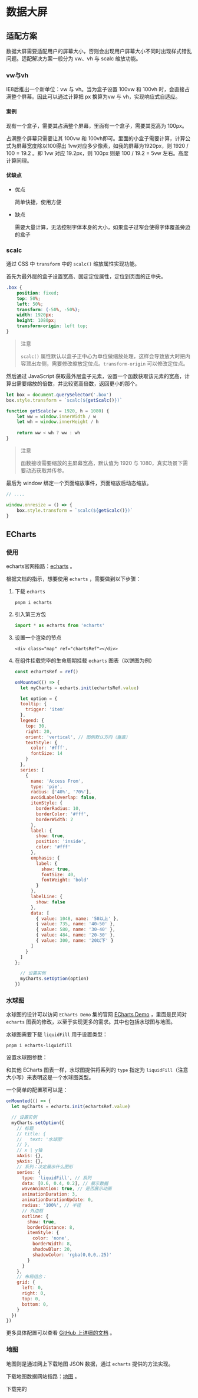 # 数据大屏

## 适配方案

数据大屏需要适配用户的屏幕大小，否则会出现用户屏幕大小不同时出现样式错乱问题。适配解决方案一般分为 vw、vh 与 scalc 缩放功能。

### vw与vh

IE8后推出一个新单位：vw 与 vh。当为盒子设置 100vw 和 100vh 时，会直接占满整个屏幕。因此可以通过计算把 px 换算为vw 与 vh，实现响应式自适应。

#### 案例

现有一个盒子，需要其占满整个屏幕，里面有一个盒子，需要其宽高为 100px。

占满整个屏幕只需要让其 100vw 和 100vh即可。里面的小盒子需要计算，计算公式为屏幕宽度除以100得出 1vw对应多少像素，如我的屏幕为1920px，则 1920 / 100 = 19.2 。即 1vw 对应 19.2px，则 100px 则是 100 / 19.2 = 5vw 左右。高度计算同理。

#### 优缺点

- 优点

  简单快捷，使用方便

- 缺点

  需要大量计算，无法控制字体本身的大小，如果盒子过窄会使得字体覆盖旁边的盒子

### scalc

通过 CSS 中 `transform` 中的 `scalc()` 缩放属性实现功能。

首先为最外层的盒子设置宽高、固定定位属性，定位到页面的正中央。

```css
.box {
    position: fixed;
    top: 50%;
    left: 50%;
    transform: (-50%, -50%);
    width: 1920px;
    height: 1080px;
    transform-origin: left top;
}
```

> 注意
>
> `scalc()` 属性默认以盒子正中心为单位做缩放处理，这样会导致放大时把内容顶出左侧，需要修改缩放定位点。`transform-origin` 可以修改定位点。

然后通过 JavaScript 获取最外层盒子元素，设置一个函数获取该元素的宽高，计算出需要缩放的倍数，并比较宽高倍数，返回更小的那个。

```js
let box = document.querySelector('.box')
box.style.transform = `scalc(${getScalc()})`

function getScalc(w = 1920, h = 1080) {
    let ww = window.innerWidth / w
    let wh = window.innerHeight / h
    
    return ww < wh ? ww : wh
}
```

> 注意
>
> 函数接收需要缩放的主屏幕宽高，默认值为 1920 与 1080，真实场景下需要动态获取并传参。

最后为 window 绑定一个页面缩放事件，页面缩放后动态缩放。

```js
// ....

window.onresize = () => {
    box.style.transform = `scalc(${getScalc()})`
}
```

## ECharts

### 使用

echarts官网指路：[echarts](https://echarts.apache.org/examples/zh/index.html) 。

根据文档的指示，想要使用 `echarts` ，需要做到以下步骤：

1. 下载 `echarts` 

   ```
   pnpm i echarts
   ```

2. 引入第三方包

   ```js
   import * as echarts from 'echarts'
   ```

3. 设置一个渲染的节点

   ```vue
   <div class="map" ref="chartsRef"></div>
   ```

4. 在组件挂载完毕的生命周期挂载 `echarts` 图表（以饼图为例）

   ```js
   const echartsRef = ref()
   
   onMounted(() => {
     let myCharts = echarts.init(echartsRef.value)
   
     let option = {
     tooltip: {
       trigger: 'item'
     },
     legend: {
       top: 30,
       right: 20,
       orient: 'vertical', // 图例默认方向（垂直）
       textStyle: {
         color: '#fff',
         fontSize: 14
       }
     },
     series: [
       {
         name: 'Access From',
         type: 'pie',
         radius: ['40%', '70%'],
         avoidLabelOverlap: false,
         itemStyle: {
           borderRadius: 10,
           borderColor: '#fff',
           borderWidth: 2
         },
         label: {
           show: true,
           position: 'inside',
           color: '#fff'
         },
         emphasis: {
           label: {
             show: true,
             fontSize: 40,
             fontWeight: 'bold'
           }
         },
         labelLine: {
           show: false
         },
         data: [
           { value: 1048, name: '50以上' },
           { value: 735, name: '40-50' },
           { value: 580, name: '30-40' },
           { value: 484, name: '20-30' },
           { value: 300, name: '20以下' }
         ]
       }
     ]
   };
   
     // 设置实例
     myCharts.setOption(option)
   })
   ```

### 水球图

水球图的设计可以访问 `ECharts Demo` 集的官网 [ECharts Demo](https://www.isqqw.com/) ，里面是民间对 `echarts` 图表的修改，以至于实现更多的需求。其中也包括水球图与地图。

水球图需要下载 `liquidFill` 用于设置类型：

```
pnpm i echarts-liquidfill
```

设置水球图参数：

和其他 ECharts 图表一样，水球图提供将系列的 `type` 指定为 `liquidFill`（注意大小写）来表明这是一个水球图类型。

一个简单的配置项可以是：

```js
onMounted(() => {
  let myCharts = echarts.init(echartsRef.value)

  // 设置实例
  myCharts.setOption({
    // 标题
    // title: {
    //   text: '水球图'
    // },
    // x | y轴
    xAxis: {},
    yAxis: {},
    // 系列：决定展示什么图形
    series: {
      type: 'liquidFill', // 系列
      data: [0.6, 0.4, 0.2], // 展示数据
      waveAnimation: true, // 是否展示动画
      animationDuration: 3,
      animationDurationUpdate: 0,
      radius: '100%', // 半径
      // 外边框
      outline: {
        show: true,
        borderDistance: 8,
        itemStyle: {
          color: 'none',
          borderWidth: 8,
          shadowBlur: 20,
          shadowColor: 'rgba(0,0,0,.25)'
        }
      }
    },
    // 布局组合：
    grid: {
      left: 0,
      right: 0,
      top: 0,
      bottom: 0,
    }
  })
})
```

更多具体配置可以查看 [GitHub 上详细的文档](https://github.com/ecomfe/echarts-liquidfill) 。

### 地图

地图则是通过网上下载地图 JSON 数据，通过 `echarts` 提供的方法实现。

下载地图数据网站指路：[地图](http://datav.aliyun.com/portal/school/atlas/area_selector) 。

下载完的